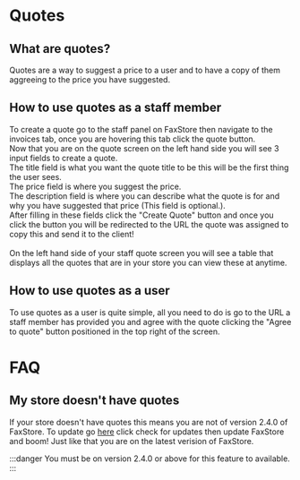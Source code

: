 # Quotes

## What are quotes?
Quotes are a way to suggest a price to a user and to have a copy of them aggreeing to the price you have suggested.

## How to use quotes as a staff member
To create a quote go to the staff panel on FaxStore then navigate to the invoices tab, once you are hovering this tab click the quote button. <br /> Now that you are on the quote screen on the left hand side you will see 3 input fields to create a quote. <br /> The title field is what you want the quote title to be this will be the first thing the user sees. <br /> The price field is where you suggest the price. <br /> The description field is where you can describe what the quote is for and why you have suggested that price (This field is optional.). <br /> After filling in these fields click the "Create Quote" button and once you click the button you will be redirected to the URL the quote was assigned to copy this and send it to the client! <br /> <br /> On the left hand side of your staff quote screen you will see a table that displays all the quotes that are in your store you can view these at anytime.

## How to use quotes as a user
To use quotes as a user is quite simple, all you need to do is go to the URL a staff member has provided you and agree with the quote clicking the "Agree to quote" button positioned in the top right of the screen.

# FAQ
## My store doesn't have quotes
If your store doesn't have quotes this means you are not of version 2.4.0 of FaxStore. To update go [here](https://weblutions.com/my/controller) click check for updates then update FaxStore and boom! Just like that you are on the latest verision of FaxStore.

:::danger
You must be on version 2.4.0 or above for this feature to available.
:::